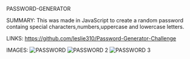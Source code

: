 PASSWORD-GENERATOR


SUMMARY:
This was made in JavaScript to create a random password containg special characters,numbers,uppercase and lowercase letters.


LINKS:
https://github.com/leslie310/Password-Generator-Challenge



IMAGES:
![PASSWORD](https://user-images.githubusercontent.com/107505768/176056247-740c5510-9515-4dc4-b83a-47c4db164428.PNG)
![PASSWORD 2](https://user-images.githubusercontent.com/107505768/176056277-50e9f4f1-bb96-4cbb-ba27-8d38f5e1cbcf.PNG)
![PASSWORD 3](https://user-images.githubusercontent.com/107505768/176056311-e6fe98e4-d411-4451-89bc-391e5d4cedd5.PNG)
